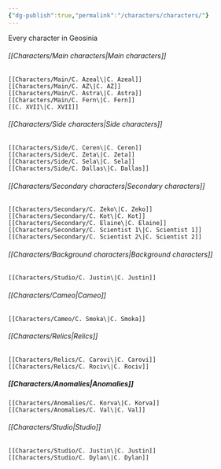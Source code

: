 ```yaml
---
{"dg-publish":true,"permalink":"/characters/characters/"}
---
```


Every character in Geosinia

###### [[Characters/Main characters\|Main characters]]
	[[Characters/Main/C. Azeal\|C. Azeal]]
	[[Characters/Main/C. AZ\|C. AZ]]
	[[Characters/Main/C. Astra\|C. Astra]]
	[[Characters/Main/C. Fern\|C. Fern]]
	[[C. XVII\|C. XVII]]

###### [[Characters/Side characters\|Side characters]]
	[[Characters/Side/C. Ceren\|C. Ceren]]
	[[Characters/Side/C. Zeta\|C. Zeta]]
	[[Characters/Side/C. Sela\|C. Sela]]
	[[Characters/Side/C. Dallas\|C. Dallas]]
	

###### [[Characters/Secondary characters\|Secondary characters]]
	[[Characters/Secondary/C. Zeko\|C. Zeko]]
	[[Characters/Secondary/C. Kot\|C. Kot]]
	[[Characters/Secondary/C. Elaine\|C. Elaine]]
	[[Characters/Secondary/C. Scientist 1\|C. Scientist 1]]
	[[Characters/Secondary/C. Scientist 2\|C. Scientist 2]]

###### [[Characters/Background characters\|Background characters]]
	[[Characters/Studio/C. Justin\|C. Justin]]

###### [[Characters/Cameo\|Cameo]]
	[[Characters/Cameo/C. Smoka\|C. Smoka]]

###### [[Characters/Relics\|Relics]]
	[[Characters/Relics/C. Carovi\|C. Carovi]]
	[[Characters/Relics/C. Rociv\|C. Rociv]]

##### [[Characters/Anomalies\|Anomalies]]
	[[Characters/Anomalies/C. Korva\|C. Korva]]
	[[Characters/Anomalies/C. Val\|C. Val]]

###### [[Characters/Studio\|Studio]]
	[[Characters/Studio/C. Justin\|C. Justin]]
	[[Characters/Studio/C. Dylan\|C. Dylan]]